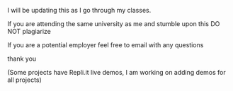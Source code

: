 I will be updating this as I go through my classes.

If you are attending the same university as me and stumble upon this DO NOT plagiarize 

If you are a potential employer feel free to email with any questions

thank you

(Some projects have Repli.it live demos, I am working on adding demos for all projects)
